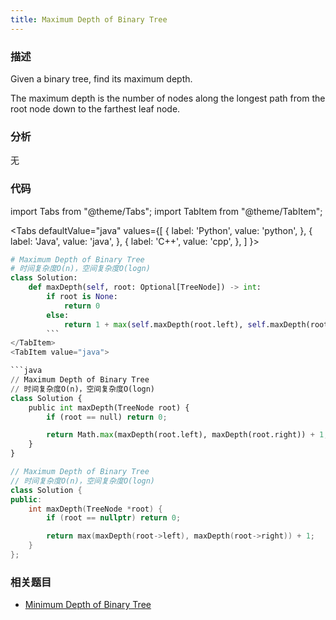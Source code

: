 ```yaml
---
title: Maximum Depth of Binary Tree
---
```


### 描述

Given a binary tree, find its maximum depth.

The maximum depth is the number of nodes along the longest path from the root node down to the farthest leaf node.

### 分析

无

### 代码

import Tabs from "@theme/Tabs";
import TabItem from "@theme/TabItem";

<Tabs
defaultValue="java"
values={[
{ label: 'Python', value: 'python', },
{ label: 'Java', value: 'java', },
{ label: 'C++', value: 'cpp', },
]
}>
<TabItem value="python">

```python
# Maximum Depth of Binary Tree
# 时间复杂度O(n)，空间复杂度O(logn)
class Solution:
    def maxDepth(self, root: Optional[TreeNode]) -> int:
        if root is None:
            return 0
        else: 
            return 1 + max(self.maxDepth(root.left), self.maxDepth(root.right))
        ```
</TabItem>
<TabItem value="java">

```java
// Maximum Depth of Binary Tree
// 时间复杂度O(n)，空间复杂度O(logn)
class Solution {
    public int maxDepth(TreeNode root) {
        if (root == null) return 0;

        return Math.max(maxDepth(root.left), maxDepth(root.right)) + 1;
    }
}
```

</TabItem>
<TabItem value="cpp">

```cpp
// Maximum Depth of Binary Tree
// 时间复杂度O(n)，空间复杂度O(logn)
class Solution {
public:
    int maxDepth(TreeNode *root) {
        if (root == nullptr) return 0;

        return max(maxDepth(root->left), maxDepth(root->right)) + 1;
    }
};
```

</TabItem>
</Tabs>

### 相关题目

- [Minimum Depth of Binary Tree](minimum-depth-of-binary-tree.md)
